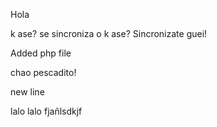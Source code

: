 Hola

k ase? se sincroniza o k ase?
Sincronizate guei!

Added php file

chao pescadito!


new line

lalo
lalo
fjañlsdkjf